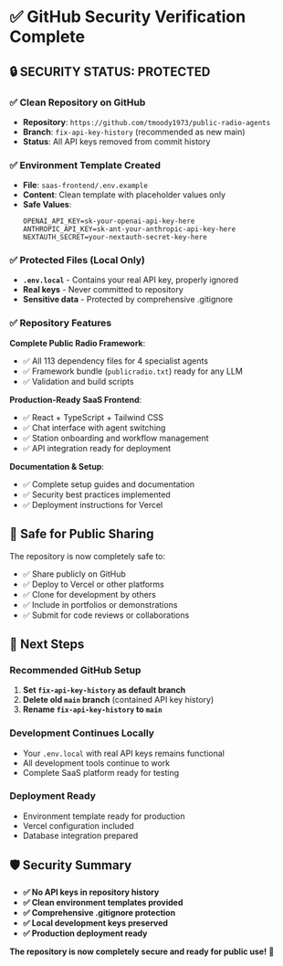 # ✅ GitHub Security Verification Complete

## 🔒 **SECURITY STATUS: PROTECTED**

### ✅ **Clean Repository on GitHub**
- **Repository**: `https://github.com/tmoody1973/public-radio-agents`
- **Branch**: `fix-api-key-history` (recommended as new main)
- **Status**: All API keys removed from commit history

### ✅ **Environment Template Created**
- **File**: `saas-frontend/.env.example`
- **Content**: Clean template with placeholder values only
- **Safe Values**:
  ```
  OPENAI_API_KEY=sk-your-openai-api-key-here
  ANTHROPIC_API_KEY=sk-ant-your-anthropic-api-key-here
  NEXTAUTH_SECRET=your-nextauth-secret-key-here
  ```

### ✅ **Protected Files (Local Only)**
- **`.env.local`** - Contains your real API key, properly ignored
- **Real keys** - Never committed to repository
- **Sensitive data** - Protected by comprehensive .gitignore

### ✅ **Repository Features**
**Complete Public Radio Framework**:
- ✅ All 113 dependency files for 4 specialist agents
- ✅ Framework bundle (`publicradio.txt`) ready for any LLM
- ✅ Validation and build scripts

**Production-Ready SaaS Frontend**:
- ✅ React + TypeScript + Tailwind CSS
- ✅ Chat interface with agent switching
- ✅ Station onboarding and workflow management
- ✅ API integration ready for deployment

**Documentation & Setup**:
- ✅ Complete setup guides and documentation
- ✅ Security best practices implemented
- ✅ Deployment instructions for Vercel

## 🎯 **Safe for Public Sharing**

The repository is now completely safe to:
- ✅ Share publicly on GitHub
- ✅ Deploy to Vercel or other platforms
- ✅ Clone for development by others
- ✅ Include in portfolios or demonstrations
- ✅ Submit for code reviews or collaborations

## 🚀 **Next Steps**

### **Recommended GitHub Setup**
1. **Set `fix-api-key-history` as default branch**
2. **Delete old `main` branch** (contained API key history)
3. **Rename `fix-api-key-history` to `main`**

### **Development Continues Locally**
- Your `.env.local` with real API keys remains functional
- All development tools continue to work
- Complete SaaS platform ready for testing

### **Deployment Ready**
- Environment template ready for production
- Vercel configuration included
- Database integration prepared

## 🛡️ **Security Summary**

- **✅ No API keys in repository history**
- **✅ Clean environment templates provided** 
- **✅ Comprehensive .gitignore protection**
- **✅ Local development keys preserved**
- **✅ Production deployment ready**

**The repository is now completely secure and ready for public use!** 🎉